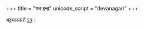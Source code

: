 +++
title = "यत इन्द्र"
unicode_script = "devanagari"
+++


भट्टभास्करो [ऽत्र](https://archive.org/stream/taittiriya/taittiriya_brahmana_bhaskara_03_1-7#page/n393/mode/2up)।

<div class="js_include" url="/vedAH/Rk/shAkalam/saMhitA/mUlam/08/061/13_yata_indra.md"  newLevelForH1="2" includeTitle="false"> </div>
